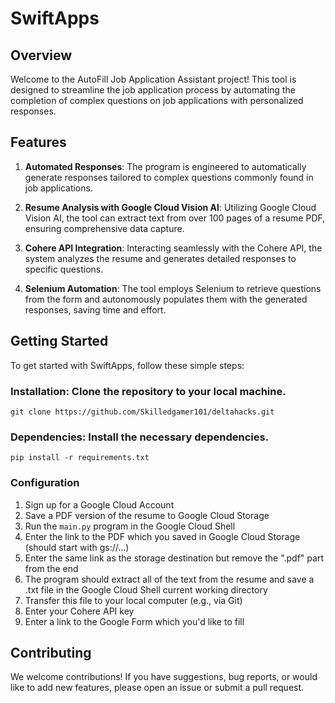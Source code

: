# SwiftApps
## Overview
Welcome to the AutoFill Job Application Assistant project! This tool is designed to streamline the job application process by automating the completion of complex questions on job applications with personalized responses.

## Features
1. **Automated Responses**: The program is engineered to automatically generate responses tailored to complex questions commonly found in job applications.

2. **Resume Analysis with Google Cloud Vision AI**: Utilizing Google Cloud Vision AI, the tool can extract text from over 100 pages of a resume PDF, ensuring comprehensive data capture.

3. **Cohere API Integration**: Interacting seamlessly with the Cohere API, the system analyzes the resume and generates detailed responses to specific questions.

4. **Selenium Automation**: The tool employs Selenium to retrieve questions from the form and autonomously populates them with the generated responses, saving time and effort.

## Getting Started
To get started with SwiftApps, follow these simple steps:

### Installation: Clone the repository to your local machine.

`git clone https://github.com/Skilledgamer101/deltahacks.git`

### Dependencies: Install the necessary dependencies.

`pip install -r requirements.txt`

### Configuration
1. Sign up for a Google Cloud Account
2. Save a PDF version of the resume to Google Cloud Storage
3. Run the `main.py` program in the Google Cloud Shell
4. Enter the link to the PDF which you saved in Google Cloud Storage (should start with gs://...)
5. Enter the same link as the storage destination but remove the ".pdf" part from the end
6. The program should extract all of the text from the resume and save a .txt file in the Google Cloud Shell current working directory
7. Transfer this file to your local computer (e.g., via Git)
8. Enter your Cohere API key
9. Enter a link to the Google Form which you'd like to fill

## Contributing
We welcome contributions! If you have suggestions, bug reports, or would like to add new features, please open an issue or submit a pull request.
